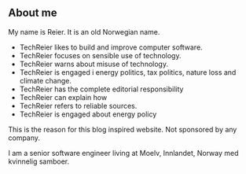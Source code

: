 ## About me

My name is Reier. It is an old Norwegian name.

- TechReier likes to build and improve computer software.
- TechReier focuses on sensible use of technology.
- TechReier warns about misuse of technology.
- TechReier is engaged i energy politics, tax politics, nature loss and climate change.
- TechReier has the complete editorial responsibility
- TechReier can explain how 
- TechReier refers to reliable sources.
- TechReier is engaged about energy policy

This is the reason for this blog inspired website. Not sponsored by any company.

I am a senior software engineer living at Moelv, Innlandet, Norway med kvinnelig samboer.